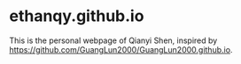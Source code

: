# ethanqy.github.io

This is the personal webpage of Qianyi Shen, inspired by https://github.com/GuangLun2000/GuangLun2000.github.io.

